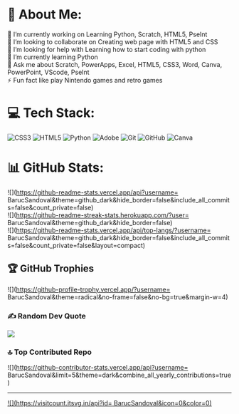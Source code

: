 # 💫 About Me: 
🔭 I’m currently working on Learning Python, Scratch, HTML5, PseInt<br>👯 I’m looking to collaborate on Creating web page with HTML5 and CSS<br>🤝 I’m looking for help with Learning how to start coding with python<br>🌱 I’m currently learning Python<br>💬 Ask me about Scratch, PowerApps, Excel, HTML5, CSS3, Word, Canva, PowerPoint, VScode, PseInt<br>⚡ Fun fact like play Nintendo games and retro games


# 💻 Tech Stack:
![CSS3](https://img.shields.io/badge/css3-%231572B6.svg?style=for-the-badge&logo=css3&logoColor=white) ![HTML5](https://img.shields.io/badge/html5-%23E34F26.svg?style=for-the-badge&logo=html5&logoColor=white) ![Python](https://img.shields.io/badge/python-3670A0?style=for-the-badge&logo=python&logoColor=ffdd54) ![Adobe](https://img.shields.io/badge/adobe-%23FF0000.svg?style=for-the-badge&logo=adobe&logoColor=white) ![Git](https://img.shields.io/badge/git-%23F05033.svg?style=for-the-badge&logo=git&logoColor=white) ![GitHub](https://img.shields.io/badge/github-%23121011.svg?style=for-the-badge&logo=github&logoColor=white) ![Canva](https://img.shields.io/badge/Canva-%2300C4CC.svg?style=for-the-badge&logo=Canva&logoColor=white)
# 📊 GitHub Stats:
![](https://github-readme-stats.vercel.app/api?username= BarucSandoval&theme=github_dark&hide_border=false&include_all_commits=false&count_private=false)<br/>
![](https://github-readme-streak-stats.herokuapp.com/?user= BarucSandoval&theme=github_dark&hide_border=false)<br/>
![](https://github-readme-stats.vercel.app/api/top-langs/?username= BarucSandoval&theme=github_dark&hide_border=false&include_all_commits=false&count_private=false&layout=compact)

## 🏆 GitHub Trophies
![](https://github-profile-trophy.vercel.app/?username= BarucSandoval&theme=radical&no-frame=false&no-bg=true&margin-w=4)

### ✍️ Random Dev Quote
![](https://quotes-github-readme.vercel.app/api?type=horizontal&theme=radical)

### 🔝 Top Contributed Repo
![](https://github-contributor-stats.vercel.app/api?username= BarucSandoval&limit=5&theme=dark&combine_all_yearly_contributions=true)

---
[![](https://visitcount.itsvg.in/api?id= BarucSandoval&icon=0&color=0)](https://visitcount.itsvg.in)

<!-- Proudly created with GPRM ( https://gprm.itsvg.in ) -->

